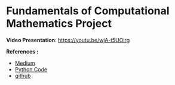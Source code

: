 # Fundamentals of Computational Mathematics Project

**Video Presentation**: https://youtu.be/wjA-t5UOirg 

**References :**
- [Medium](https://medium.com/analytics-vidhya/advanced-house-price-prediction-kaggle-competition-adefb458d201)
- [Python Code](https://github.com/vinit-rege/House-Prices-Predictions-Advanced-Regression-Techniques/blob/master/House%20Prediction%20.ipynb)
- [github](https://github.com/data-doctors/kaggle-house-prices-advanced-regression-techniques)
